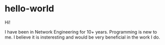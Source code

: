 # hello-world

Hi!

I have been in Network Engineering for 10+ years.
Programming is new to me. 
I believe it is insteresting and would be very beneficial in the work I do. 

